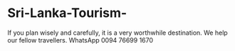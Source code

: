 # Sri-Lanka-Tourism-
If you plan wisely and carefully, it is a very worthwhile destination. We help our fellow travellers. WhatsApp 0094 76699 1670 
